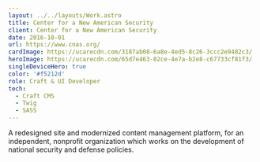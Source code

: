 ```yaml
---
layout: ../../layouts/Work.astro
title: Center for a New American Security
client: Center for a New American Security
date: 2016-10-01
url: https://www.cnas.org/
cardImage: https://ucarecdn.com/3187ab08-6a8e-4ed5-8c26-3ccc2e9482c3/
heroImage: https://ucarecdn.com/65d7e463-02ce-4e7a-b2e8-c67733cf81f3/
singleDeviceHero: true
color: '#f5212d'
role: Craft & UI Developer
tech:
  - Craft CMS
  - Twig
  - SASS
---
```


A redesigned site and modernized content management platform, for an independent, nonprofit organization which works on the development of national security and defense policies.
